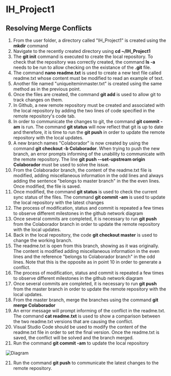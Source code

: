 # IH_Project1
## Resolving Merge Conflicts

1. From the user folder, a directory called "IH_Project1" is created using the **mkdir** command
2. Navigate to the recently created directory using **cd ~/IH_Project1**
3. The **git init** command is executed to create the local repository. To check that the repository was correctly created, the command **ls -a** needs to be run to allow checking on the existance of the **.git** file.
4. The command **nano readme.txt** is used to create a new text file called readme.txt whose content must be modified to read an example of text.
5. Another file named "uniqueiteminmaster.txt" is created using the same method as in the previous point.
6. Once the files are created, the command **git add** is used to allow git to track changes on them.
7. In Github, a new remote repository must be created and associated with the local repository by adding the two lines of code specified in the remote repository's code tab.
8. In order to communicate the changes to git, the command **git commit -am** is run. The command **git status** will now reflect that git is up to date and therefore, it is time to run the **git push** in order to update the remote repository with the local updates.
9. A new branch names "Colaborador" is now created by using the command **git checkout -b Colaborador**. When trying to push the new branch, an error prompts informing of the unability to communicate with the remote repository. The line **git push --set-upstream origin Colaborador** must be used to solve the issue.
10. From the Colaborador branch, the content of the readme.txt file is modified, adding miscellaneous information in the odd lines and always adding the sentence "belongs to master branch" in the the even lines. Once modified, the file is saved.
11. Once modified, the command **git status** is used to check the current sync status of the files. The command **git commit -am** is used to update the local repository with the latest changes
12. The process of modification, status and commit is repeated a few times to observe different milestones in the github network diagram
13. Once several commits are completed, it is necessary to run **git push** from the Colaborador branch in order to update the remote repository with the local updates.
13. Back in the local repository, the code **git checkout master** is used to change the working branch.
14. The readme.txt is open from this branch, showing as it was originally. The content is modified adding miscellaneous information in the even lines and the reference "belongs to Colaborador branch" in the odd lines. Note that this is the opposite as in point 10 in order to generate a conflict.
15. The process of modification, status and commit is repeated a few times to observe different milestones in the github network diagram
16. Once several commits are completed, it is necessary to run **git push** from the master branch in order to update the remote repository with the local updates.
17. From the master branch, merge the branches using the command **git merge Colaborador**
18. An error message will prompt informing of the conflict in the readme.txt. The command **cat readme.txt** is used to show a comparison between the two readme.txt versions that are causing the conflict.
19. Visual Studio Code should be used to modify the content of the readme.txt file in order to set the final version. Once the readme.txt is saved, the conflict will be solved and the branch merged.
20. Run the command **git commit -am** to update the local repository


![Diagram](/IH_Project1/NetworkDiagram.png)

21. Run the command **git push** to communicate the latest changes to the remote repository.


